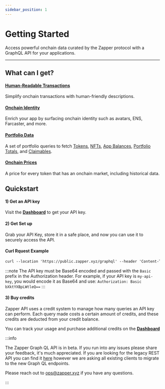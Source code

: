 ```yaml
---
sidebar_position: 1
---
```


# Getting Started

Access powerful onchain data curated by the Zapper protocol with a GraphQL API for your applications.

---

## What can I get?

#### [Human-Readable Transactions](/docs/api-intro/human-readable-transactions)

Simplify onchain transactions with human-friendly descriptions.

#### [Onchain Identity](/docs/api-intro/onchain-identity)

Enrich your app by surfacing onchain identity such as avatars, ENS, Farcaster, and more.

#### [Portfolio Data](/docs/api-intro/portfolio/claimables)

A set of portfolio queries to fetch [Tokens](/docs/api-intro/portfolio/token-balances), [NFTs](/docs/api-intro/portfolio/nft-balances), [App Balances](/docs/api-intro/portfolio/app-balances), [Portfolio Totals](/docs/api-intro/portfolio/portfolio-totals), and [Claimables](/docs/api-intro/portfolio/claimables).

#### [Onchain Prices](/docs/api-intro/onchain-prices)

A price for every token that has an onchain market, including historical data.

## Quickstart

#### 1) Get an API key

Visit the **[Dashboard](/dashboard)** to get your API key.

#### 2) Get Set up

Grab your API Key, store it in a safe place, and now you can use it to securely access the API.

#### Curl Rquest Example

```graphql
curl --location 'https://public.zapper.xyz/graphql' --header 'Content-Type: application/json' --header 'Authorization: YOUR_API_KEY_ENCODED --data '{"query":"query providerPorfolioQuery($addresses: [Address!]!, $networks: [Network!]!, $withOverrides: Boolean) { portfolio(addresses: $addresses, networks: $networks, withOverrides: $withOverrides) { tokenBalances { address network token { balance balanceUSD balanceRaw baseToken { name label symbol address } } } appBalances { address network updatedAt balanceUSD appName } nftBalances { balanceUSD network } } }","variables":{"addresses":["0x3d280fde2ddb59323c891cf30995e1862510342f","0x6f6e75fb472ee39d847d825cc7c9a613e227e261"],"networks":["BASE_MAINNET","ETHEREUM_MAINNET"]}}'
```

:::note
The API key must be Base64 encoded and passed with the `Basic` prefix in the Authorization header. For example, if your API key is `my-api-key`, you would encode it as Base64 and use: `Authorization: Basic bXktYXBpLWtleQ==`
:::


#### 3) Buy credits

Zapper API uses a credit system to manage how many queries an API key can perform. Each query made costs a certain amount of credits, and these credits are deducted from your credit balance.

You can track your usage and purchase additional credits on the **[Dashboard](/dashboard)**

:::info

The Zapper Graph QL API is in beta. If you run into any issues please share your feedback, it's much appreciated. If you are looking for the legacy REST API you can find it [here](https://studio.zapper.xyz/docs/apis/getting-started) however we are asking all existing clients to migrate to the new Graph QL endpoints.

Please reach out to ops@zapper.xyz if you have any questions.

:::